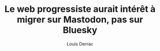---
layout: post
title: "Le web progressiste aurait intérêt à migrer sur Mastodon, pas sur Bluesky"
link: https://louisderrac.com/le-web-progressiste-aurait-interet-a-migrer-sur-mastodon-pas-sur-bluesky/
author: "Louis Derrac"
published_date: "18/11/2024"
description: "Le réseau social X (anciennement Twitter) vit un nouvel épisode de « départ » massif. Ou plus précisément, les réseaux sociaux concurrents voient un nouvel épisode d’arrivée massive. Ce qui n’est pas tout à fait pareil. Et pas vraiment nouveau, puisque de tels épisodes se déroulent régulièrement depuis l’achat de X par Elon Musk."
language: "fr_FR"
categories: "Liens"
tags: "mastodon fediverse bluesky réseau-social"
og-tags: "mastodon fediverse bluesky réseau-social"
permalink: /:categories/:year/:month/:day/:title/
---